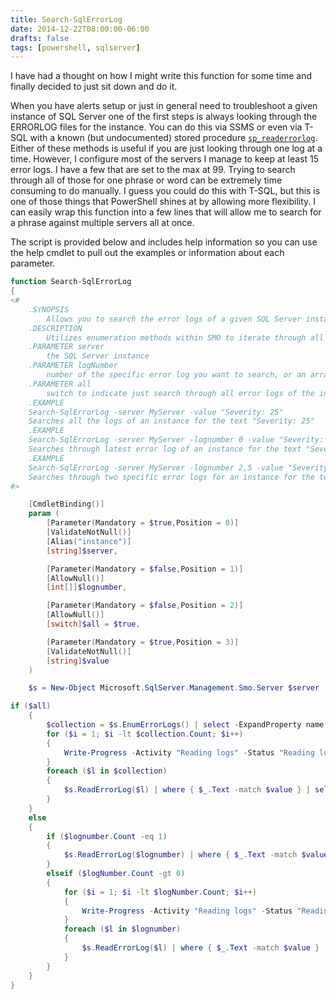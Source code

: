 ```yaml
---
title: Search-SqlErrorLog
date: 2014-12-22T08:00:00-06:00
drafts: false
tags: [powershell, sqlserver]
---
```


I have had a thought on how I might write this function for some time and finally decided to just sit down and do it.

When you have alerts setup or just in general need to troubleshoot a given instance of SQL Server one of the first steps is always looking through the ERRORLOG files for the instance. You can do this via SSMS or even via T-SQL with a known (but undocumented) stored procedure <a href="http://www.mssqltips.com/sqlservertip/1476/reading-the-sql-server-log-files-using-tsql/" target="_blank">`sp_readerrorlog`</a>. Either of these methods is useful if you are just looking through one log at a time. However, I configure most of the servers I manage to keep at least 15 error logs. I have a few that are set to the max at 99. Trying to search through all of those for one phrase or word can be extremely time consuming to do manually. I guess you could do this with T-SQL, but this is one of those things that PowerShell shines at by allowing more flexibility. I can easily wrap this function into a few lines that will allow me to search for a phrase against multiple servers all at once.

The script is provided below and includes help information so you can use the help cmdlet to pull out the examples or information about each parameter.

```powershell
function Search-SqlErrorLog
{
<#
	.SYNOPSIS
		Allows you to search the error logs of a given SQL Server instance
	.DESCRIPTION
		Utilizes enumeration methods within SMO to iterate through all or some of the error logs on an instance
	.PARAMETER server
		the SQL Server instance
    .PARAMETER logNumber
        number of the specific error log you want to search, or an array of them
    .PARAMETER all
        switch to indicate just search through all error logs of the instance, this is default
	.EXAMPLE
	Search-SqlErrorLog -server MyServer -value "Severity: 25"
	Searches all the logs of an instance for the text "Severity: 25"
	.EXAMPLE
	Search-SqlErrorLog -server MyServer -lognumber 0 -value "Severity: 25"
	Searches through latest error log of an instance for the text "Severity: 25"
    .EXAMPLE
	Search-SqlErrorLog -server MyServer -lognumber 2,5 -value "Severity: 25"
	Searches through two specific error logs for an instance for the text "Severity: 25"
#>

	[CmdletBinding()]
	param (
		[Parameter(Mandatory = $true,Position = 0)]
		[ValidateNotNull()]
		[Alias("instance")]
		[string]$server,

		[Parameter(Mandatory = $false,Position = 1)]
		[AllowNull()]
		[int[]]$lognumber,

		[Parameter(Mandatory = $false,Position = 2)]
		[AllowNull()]
		[switch]$all = $true,

		[Parameter(Mandatory = $true,Position = 3)]
		[ValidateNotNull()]
		[string]$value
	)

	$s = New-Object Microsoft.SqlServer.Management.Smo.Server $server

if ($all)
	{
		$collection = $s.EnumErrorLogs() | select -ExpandProperty name
		for ($i = 1; $i -lt $collection.Count; $i++)
		{
			Write-Progress -Activity "Reading logs" -Status "Reading log number $i" -PercentComplete ($i / $collection.Count * 100)
		}
		foreach ($l in $collection)
		{
			$s.ReadErrorLog($l) | where { $_.Text -match $value } | select @{Label="LogNumber";Expression={$l}}, LogDate, ProcessInfo, Text
		}
	}
	else
	{
		if ($lognumber.Count -eq 1)
		{
			$s.ReadErrorLog($lognumber) | where { $_.Text -match $value } | select LogDate, ProcessInfo, Text
		}
		elseif ($logNumber.Count -gt 0)
		{
			for ($i = 1; $i -lt $logNumber.Count; $i++)
			{
				Write-Progress -Activity "Reading logs" -Status "Reading log number $i" -PercentComplete ($i / $logNumber.Count * 100)
			}
			foreach ($l in $lognumber)
			{
				$s.ReadErrorLog($l) | where { $_.Text -match $value } | select LogDate, ProcessInfo, Text
			}
		}
	}
}
```

